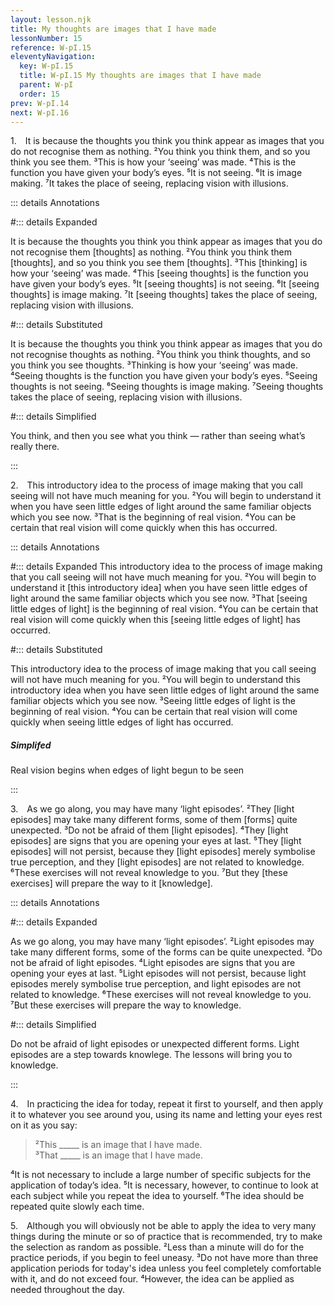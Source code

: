 ```yaml
---
layout: lesson.njk
title: My thoughts are images that I have made
lessonNumber: 15
reference: W-pI.15
eleventyNavigation:
  key: W-pI.15
  title: W-pI.15 My thoughts are images that I have made
  parent: W-pI
  order: 15
prev: W-pI.14
next: W-pI.16
---
```


1. It is because the thoughts you think you think appear as images that you do not recognise them as nothing. 
²You think you think them, and so you think you see them. 
³This is how your ‘seeing’ was made. 
⁴This is the function you have given your body’s eyes. 
⁵It is not seeing. 
⁶It is image making. 
⁷It takes the place of seeing, replacing vision with illusions.

::: details Annotations

#::: details Expanded

It is because the thoughts you think you think appear as images that you do not recognise them [thoughts] as nothing. 
²You think you think them [thoughts], and so you think you see them [thoughts]. 
³This [thinking] is how your ‘seeing’ was made. 
⁴This [seeing thoughts] is the function you have given your body’s eyes. 
⁵It [seeing thoughts] is not seeing. 
⁶It [seeing thoughts] is image making. 
⁷It [seeing thoughts] takes the place of seeing, replacing vision with illusions.

#::: details Substituted

It is because the thoughts you think you think appear as images that you do not recognise thoughts as nothing. 
²You think you think thoughts, and so you think you see thoughts. 
³Thinking is how your ‘seeing’ was made. 
⁴Seeing thoughts is the function you have given your body’s eyes. 
⁵Seeing thoughts is not seeing. 
⁶Seeing thoughts is image making. 
⁷Seeing thoughts takes the place of seeing, replacing vision with illusions.

#::: details Simplified

You think, and then you see what you think — rather than seeing what’s really there.

:::

2. This introductory idea to the process of image making that you call seeing will not have much meaning for you. 
²You will begin to understand it when you have seen little edges of light around the same familiar objects which you see now. 
³That is the beginning of real vision. 
⁴You can be certain that real vision will come quickly when this has occurred.

::: details Annotations

#::: details Expanded
This introductory idea to the process of image making that you call seeing will not have much meaning for you. 
²You will begin to understand it [this introductory idea] when you have seen little edges of light around the same familiar objects which you see now. 
³That [seeing little edges of light] is the beginning of real vision. 
⁴You can be certain that real vision will come quickly when this [seeing little edges of light] has occurred.

#::: details Substituted

This introductory idea to the process of image making that you call seeing will not have much meaning for you. 
²You will begin to understand this introductory idea when you have seen little edges of light around the same familiar objects which you see now. 
³Seeing little edges of light is the beginning of real vision. 
⁴You can be certain that real vision will come quickly when seeing little edges of light has occurred.

##### Simplifed

Real vision begins when edges of light begun to be seen

:::

3. As we go along, you may have many ‘light episodes’. 
²They [light episodes] may take many different forms, some of them [forms] quite unexpected. 
³Do not be afraid of them [light episodes]. 
⁴They [light episodes] are signs that you are opening your eyes at last. 
⁵They [light episodes] will not persist, because they [light episodes] merely symbolise true perception, and they [light episodes] are not related to knowledge. 
⁶These exercises will not reveal knowledge to you. 
⁷But they [these exercises] will prepare the way to it [knowledge].

::: details Annotations

#::: details Expanded

As we go along, you may have many ‘light episodes’. 
²Light episodes may take many different forms, some of the forms can be quite unexpected. 
³Do not be afraid of light episodes. 
⁴Light episodes are signs that you are opening your eyes at last. 
⁵Light episodes will not persist, because light episodes merely symbolise true perception, and light episodes are not related to knowledge. 
⁶These exercises will not reveal knowledge to you. 
⁷But these exercises will prepare the way to knowledge.

#::: details Simplified

Do not be afraid of light episodes or unexpected different forms.
Light episodes are a step towards knowlege.
The lessons will bring you to knowledge. 

:::

4. In practicing the idea for today, repeat it first to yourself, and then apply it to whatever you see around you, using its name and letting your eyes rest on it as you say:

>²This _____ is an image that I have made.  
³That _____ is an image that I have made.

⁴It is not necessary to include a large number of specific subjects for the application of today’s idea. 
⁵It is necessary, however, to continue to look at each subject while you repeat the idea to yourself. 
⁶The idea should be repeated quite slowly each time.

5. Although you will obviously not be able to apply the idea to very many things during the minute or so of practice that is recommended, try to make the selection as random as possible. 
²Less than a minute will do for the practice periods, if you begin to feel uneasy. 
³Do not have more than three application periods for today's idea unless you feel completely comfortable with it, and do not exceed four. 
⁴However, the idea can be applied as needed throughout the day.
